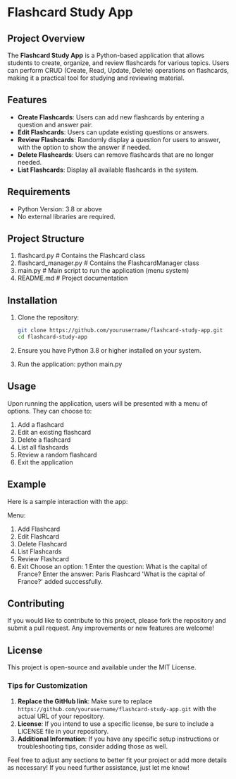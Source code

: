# Flashcard Study App

## Project Overview

The **Flashcard Study App** is a Python-based application that allows students to create, organize, and review flashcards for various topics. Users can perform CRUD (Create, Read, Update, Delete) operations on flashcards, making it a practical tool for studying and reviewing material.

## Features

- **Create Flashcards**: Users can add new flashcards by entering a question and answer pair.
- **Edit Flashcards**: Users can update existing questions or answers.
- **Review Flashcards**: Randomly display a question for users to answer, with the option to show the answer if needed.
- **Delete Flashcards**: Users can remove flashcards that are no longer needed.
- **List Flashcards**: Display all available flashcards in the system.

## Requirements

- Python Version: 3.8 or above
- No external libraries are required.

## Project Structure

1. flashcard.py # Contains the Flashcard class
2. flashcard_manager.py # Contains the FlashcardManager class
3. main.py # Main script to run the application (menu system)
4. README.md # Project documentation


## Installation

1. Clone the repository:

   ```bash
   git clone https://github.com/yourusername/flashcard-study-app.git
   cd flashcard-study-app

2. Ensure you have Python 3.8 or higher installed on your system.
3. Run the application: python main.py

## Usage

Upon running the application, users will be presented with a menu of options. They can choose to:

1. Add a flashcard
2. Edit an existing flashcard
3. Delete a flashcard
4. List all flashcards
5. Review a random flashcard
6. Exit the application

## Example

Here is a sample interaction with the app:

Menu:
1. Add Flashcard
2. Edit Flashcard
3. Delete Flashcard
4. List Flashcards
5. Review Flashcard
6. Exit
Choose an option: 1
Enter the question: What is the capital of France?
Enter the answer: Paris
Flashcard 'What is the capital of France?' added successfully.

## Contributing

If you would like to contribute to this project, please fork the repository and submit a pull request. Any improvements or new features are welcome!

## License

This project is open-source and available under the MIT License.

### Tips for Customization

1. **Replace the GitHub link**: Make sure to replace `https://github.com/yourusername/flashcard-study-app.git` with the actual URL of your repository.
2. **License**: If you intend to use a specific license, be sure to include a LICENSE file in your repository.
3. **Additional Information**: If you have any specific setup instructions or troubleshooting tips, consider adding those as well.

Feel free to adjust any sections to better fit your project or add more details as necessary! If you need further assistance, just let me know!
